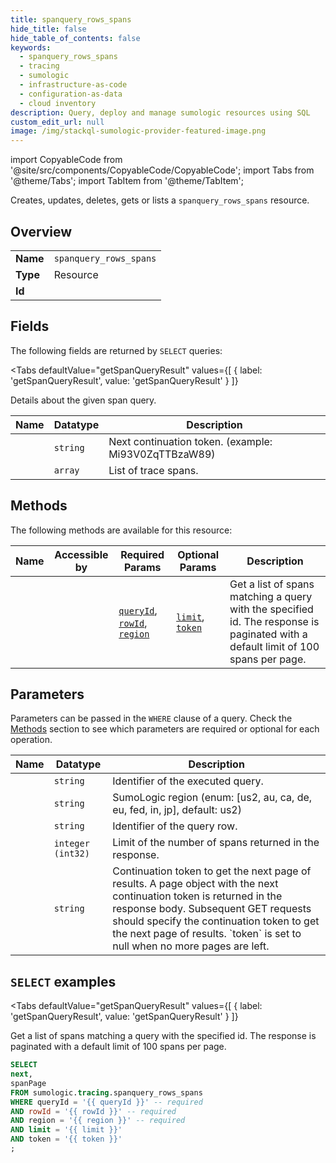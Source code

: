 ```yaml
--- 
title: spanquery_rows_spans
hide_title: false
hide_table_of_contents: false
keywords:
  - spanquery_rows_spans
  - tracing
  - sumologic
  - infrastructure-as-code
  - configuration-as-data
  - cloud inventory
description: Query, deploy and manage sumologic resources using SQL
custom_edit_url: null
image: /img/stackql-sumologic-provider-featured-image.png
---
```


import CopyableCode from '@site/src/components/CopyableCode/CopyableCode';
import Tabs from '@theme/Tabs';
import TabItem from '@theme/TabItem';

Creates, updates, deletes, gets or lists a <code>spanquery_rows_spans</code> resource.

## Overview
<table><tbody>
<tr><td><b>Name</b></td><td><code>spanquery_rows_spans</code></td></tr>
<tr><td><b>Type</b></td><td>Resource</td></tr>
<tr><td><b>Id</b></td><td><CopyableCode code="sumologic.tracing.spanquery_rows_spans" /></td></tr>
</tbody></table>

## Fields

The following fields are returned by `SELECT` queries:

<Tabs
    defaultValue="getSpanQueryResult"
    values={[
        { label: 'getSpanQueryResult', value: 'getSpanQueryResult' }
    ]}
>
<TabItem value="getSpanQueryResult">

Details about the given span query.

<table>
<thead>
    <tr>
    <th>Name</th>
    <th>Datatype</th>
    <th>Description</th>
    </tr>
</thead>
<tbody>
<tr>
    <td><CopyableCode code="next" /></td>
    <td><code>string</code></td>
    <td>Next continuation token. (example: Mi93V0ZqTTBzaW89)</td>
</tr>
<tr>
    <td><CopyableCode code="spanPage" /></td>
    <td><code>array</code></td>
    <td>List of trace spans.</td>
</tr>
</tbody>
</table>
</TabItem>
</Tabs>

## Methods

The following methods are available for this resource:

<table>
<thead>
    <tr>
    <th>Name</th>
    <th>Accessible by</th>
    <th>Required Params</th>
    <th>Optional Params</th>
    <th>Description</th>
    </tr>
</thead>
<tbody>
<tr>
    <td><a href="#getSpanQueryResult"><CopyableCode code="getSpanQueryResult" /></a></td>
    <td><CopyableCode code="select" /></td>
    <td><a href="#parameter-queryId"><code>queryId</code></a>, <a href="#parameter-rowId"><code>rowId</code></a>, <a href="#parameter-region"><code>region</code></a></td>
    <td><a href="#parameter-limit"><code>limit</code></a>, <a href="#parameter-token"><code>token</code></a></td>
    <td>Get a list of spans matching a query with the specified id. The response is paginated with a default limit of 100 spans per page.</td>
</tr>
</tbody>
</table>

## Parameters

Parameters can be passed in the `WHERE` clause of a query. Check the [Methods](#methods) section to see which parameters are required or optional for each operation.

<table>
<thead>
    <tr>
    <th>Name</th>
    <th>Datatype</th>
    <th>Description</th>
    </tr>
</thead>
<tbody>
<tr id="parameter-queryId">
    <td><CopyableCode code="queryId" /></td>
    <td><code>string</code></td>
    <td>Identifier of the executed query.</td>
</tr>
<tr id="parameter-region">
    <td><CopyableCode code="region" /></td>
    <td><code>string</code></td>
    <td>SumoLogic region (enum: [us2, au, ca, de, eu, fed, in, jp], default: us2)</td>
</tr>
<tr id="parameter-rowId">
    <td><CopyableCode code="rowId" /></td>
    <td><code>string</code></td>
    <td>Identifier of the query row.</td>
</tr>
<tr id="parameter-limit">
    <td><CopyableCode code="limit" /></td>
    <td><code>integer (int32)</code></td>
    <td>Limit of the number of spans returned in the response.</td>
</tr>
<tr id="parameter-token">
    <td><CopyableCode code="token" /></td>
    <td><code>string</code></td>
    <td>Continuation token to get the next page of results. A page object with the next continuation token is returned in the response body. Subsequent GET requests should specify the continuation token to get the next page of results. `token` is set to null when no more pages are left.</td>
</tr>
</tbody>
</table>

## `SELECT` examples

<Tabs
    defaultValue="getSpanQueryResult"
    values={[
        { label: 'getSpanQueryResult', value: 'getSpanQueryResult' }
    ]}
>
<TabItem value="getSpanQueryResult">

Get a list of spans matching a query with the specified id. The response is paginated with a default limit of 100 spans per page.

```sql
SELECT
next,
spanPage
FROM sumologic.tracing.spanquery_rows_spans
WHERE queryId = '{{ queryId }}' -- required
AND rowId = '{{ rowId }}' -- required
AND region = '{{ region }}' -- required
AND limit = '{{ limit }}'
AND token = '{{ token }}'
;
```
</TabItem>
</Tabs>
